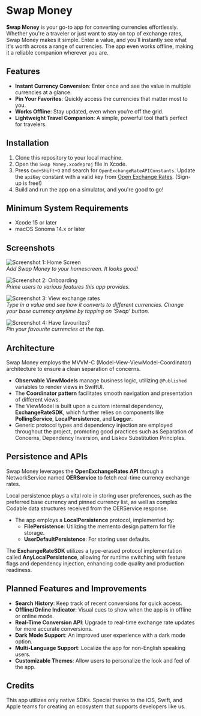 # Swap Money

**Swap Money** is your go-to app for converting currencies effortlessly. Whether you're a traveler or just want to stay on top of exchange rates, Swap Money makes it simple. Enter a value, and you'll instantly see what it's worth across a range of currencies. The app even works offline, making it a reliable companion wherever you are.

## Features

- **Instant Currency Conversion**: Enter once and see the value in multiple currencies at a glance.
- **Pin Your Favorites**: Quickly access the currencies that matter most to you.
- **Works Offline**: Stay updated, even when you’re off the grid.
- **Lightweight Travel Companion**: A simple, powerful tool that’s perfect for travelers.

## Installation

1. Clone this repository to your local machine.
2. Open the `Swap Money.xcodeproj` file in Xcode.
3. Press `Cmd+Shift+O` and search for `OpenExchangeRateAPIConstants`. Update the `apiKey` constant with a valid key from [Open Exchange Rates](https://openexchangerates.org/account). (Sign-up is free!)
4. Build and run the app on a simulator, and you're good to go!

## Minimum System Requirements

- Xcode 15 or later
- macOS Sonoma 14.x or later

## Screenshots

![Screenshot 1: Home Screen](Screenshots/SwapHome.jpeg)  
*Add Swap Money to your homescreen. It looks good!*

![Screenshot 2: Onboarding](Screenshots/SwapOnboarding.jpeg)  
*Prime users to various features this app provides.*

![Screenshot 3: View exchange rates](Screenshots/SwapList.jpeg)  
*Type in a value and see how it converts to different currencies. Change your base currency anytime by tapping on 'Swap' button.*

![Screenshot 4: Have favourites?](Screenshots/SwapPinned.jpeg)  
*Pin your favourite currencies at the top.*

## Architecture

Swap Money employs the MVVM-C (Model-View-ViewModel-Coordinator) architecture to ensure a clean separation of concerns.

- **Observable ViewModels** manage business logic, utilizing `@Published` variables to render views in SwiftUI.
- The **Coordinator pattern** facilitates smooth navigation and presentation of different views.
- The ViewModel is built upon a custom internal dependency, **ExchangeRateSDK**, which further relies on components like **PollingService**, **LocalPersistence**, and **Logger**.
- Generic protocol types and dependency injection are employed throughout the project, promoting good practices such as Separation of Concerns, Dependency Inversion, and Liskov Substitution Principles.

## Persistence and APIs

Swap Money leverages the **OpenExchangeRates API** through a NetworkService named **OERService** to fetch real-time currency exchange rates.

Local persistence plays a vital role in storing user preferences, such as the preferred base currency and pinned currency list, as well as complex Codable data structures received from the OERService response.

- The app employs a **LocalPersistence** protocol, implemented by:
  - **FilePersistence**: Utilizing the memento design pattern for file storage.
  - **UserDefaultPersistence**: For storing user defaults.

The **ExchangeRateSDK** utilizes a type-erased protocol implementation called **AnyLocalPersistence**, allowing for runtime switching with feature flags and dependency injection, enhancing code quality and production readiness.

## Planned Features and Improvements

- **Search History**: Keep track of recent conversions for quick access.
- **Offline/Online Indicator**: Visual cues to show when the app is in offline or online mode.
- **Real-Time Conversion API**: Upgrade to real-time exchange rate updates for more accurate conversions.
- **Dark Mode Support**: An improved user experience with a dark mode option.
- **Multi-Language Support**: Localize the app for non-English speaking users.
- **Customizable Themes**: Allow users to personalize the look and feel of the app.

## Credits

This app utilizes only native SDKs. Special thanks to the iOS, Swift, and Apple teams for creating an ecosystem that supports developers like us.
